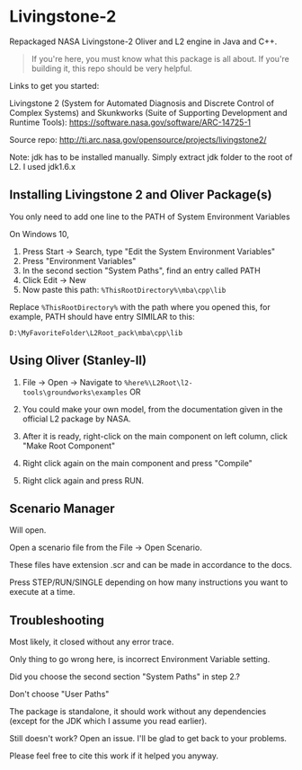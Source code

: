# Livingstone-2
Repackaged NASA Livingstone-2 Oliver and L2 engine in Java and C++.

> If you're here, you must know what this package is all about. If you're building it, this repo should be very helpful.

Links to get you started:

Livingstone 2 (System for Automated Diagnosis and Discrete Control of Complex Systems) and Skunkworks (Suite of Supporting Development and Runtime Tools): https://software.nasa.gov/software/ARC-14725-1

Source repo: http://ti.arc.nasa.gov/opensource/projects/livingstone2/

Note: jdk has to be installed manually. Simply extract jdk folder to the root of L2. I used jdk1.6.x

## Installing Livingstone 2 and Oliver Package(s)

You only need to add one line to the PATH of System Environment Variables

On Windows 10,
1. Press Start -> Search, type "Edit the System Environment Variables"
2. Press "Environment Variables"
3. In the second section "System Paths", find an entry called PATH
4. Click Edit -> New
5. Now paste this path: `%ThisRootDirectory%\mba\cpp\lib`

Replace `%ThisRootDirectory%` with the path where you opened this, for example, PATH should have 
entry SIMILAR to this:

 `D:\MyFavoriteFolder\L2Root_pack\mba\cpp\lib`


## Using Oliver (Stanley-II)

1. File -> Open -> Navigate to `%here%\L2Root\l2-tools\groundworks\examples`
	OR
1. You could make your own model, from the documentation given in the official
L2 package by NASA.

2. After it is ready, right-click on the main component on left column, click
"Make Root Component"

3. Right click again on the main component and press "Compile"
4. Right click again and press RUN.


## Scenario Manager

Will open.

Open a scenario file from the File -> Open Scenario.

These files have extension .scr and can be made in accordance to the docs.

Press STEP/RUN/SINGLE depending on how many instructions you want to execute at a time.

## Troubleshooting

Most likely, it closed without any error trace.

Only thing to go wrong here, is incorrect Environment Variable setting.

Did you choose the second section "System Paths" in step 2.? 

Don't choose "User Paths"

The package is standalone, it should work without any dependencies (except for the JDK which I assume you read earlier).

Still doesn't work? Open an issue.
I'll be glad to get back to your problems.

Please feel free to cite this work if it helped you anyway.

